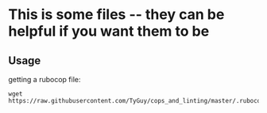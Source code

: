 # This is some files -- they can be helpful if you want them to be

## Usage
getting a rubocop file:
```
wget https://raw.githubusercontent.com/TyGuy/cops_and_linting/master/.rubocop.yml
```
